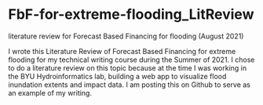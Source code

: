# FbF-for-extreme-flooding_LitReview
literature review for Forecast Based Financing for flooding (August 2021)

I wrote this Literature Review of Forecast Based Financing for extreme flooding for my technical writing course during the Summer of 2021. I chose to do a literature review on this topic because at the time I was working in the BYU Hydroinformatics lab, building a web app to visualize flood inundation extents and impact data. I am posting this on Github to serve as an example of my writing.
